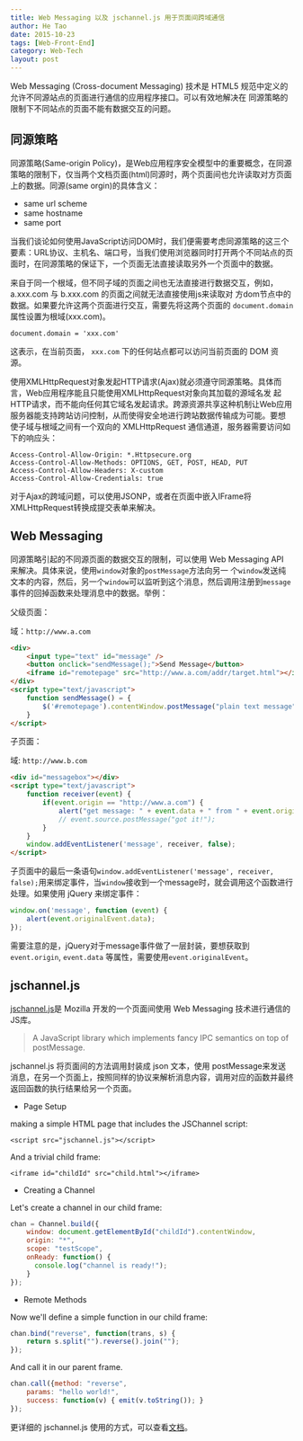 ```yaml
---
title: Web Messaging 以及 jschannel.js 用于页面间跨域通信
author: He Tao
date: 2015-10-23
tags: [Web-Front-End]
category: Web-Tech
layout: post
---
```


Web Messaging (Cross-document Messaging) 技术是 HTML5 规范中定义的允许不同源站点的页面进行通信的应用程序接口。可以有效地解决在
同源策略的限制下不同站点的页面不能有数据交互的问题。

<!--more-->

同源策略
-------

同源策略(Same-origin Policy)，是Web应用程序安全模型中的重要概念，在同源策略的限制下，仅当两个文档页面(html)同源时，两个页面间也允许读取对方页面上的数据。同源(same orgin)的具体含义：

+ same url scheme
+ same hostname
+ same port

当我们谈论如何使用JavaScript访问DOM时，我们便需要考虑同源策略的这三个要素：URL协议、主机名、端口号，当我们使用浏览器同时打开两个不同站点的页面时，在同源策略的保证下，一个页面无法直接读取另外一个页面中的数据。

来自于同一个根域，但不同子域的页面之间也无法直接进行数据交互，例如，a.xxx.com 与 b.xxx.com 的页面之间就无法直接使用js来读取对
方dom节点中的数据。如果要允许这两个页面进行交互，需要先将这两个页面的 `document.domain` 属性设置为根域(xxx.com)。

    document.domain = 'xxx.com'

这表示，在当前页面， `xxx.com` 下的任何站点都可以访问当前页面的 DOM 资源。

使用XMLHttpRequest对象发起HTTP请求(Ajax)就必须遵守同源策略。具体而言，Web应用程序能且只能使用XMLHttpRequest对象向其加载的源域名发
起HTTP请求，而不能向任何其它域名发起请求。跨源资源共享这种机制让Web应用服务器能支持跨站访问控制，从而使得安全地进行跨站数据传输成为可能。要想
使子域与根域之间有一个双向的 XMLHttpRequest 通信通道，服务器需要访问如下的响应头：

    Access-Control-Allow-Origin: *.Httpsecure.org
    Access-Control-Allow-Methods: OPTIONS, GET, POST, HEAD, PUT
    Access-Control-Allow-Headers: X-custom
    Access-Control-Allow-Credentials: true

对于Ajax的跨域问题，可以使用JSONP，或者在页面中嵌入IFrame将XMLHttpRequest转换成提交表单来解决。

Web Messaging
--------------

同源策略引起的不同源页面的数据交互的限制，可以使用 Web Messaging API 来解决。具体来说，使用`window`对象的`postMessage`方法向另一
个`window`发送纯文本的内容，然后，另一个`window`可以监听到这个消息，然后调用注册到`message`事件的回掉函数来处理消息中的数据。举例：

父级页面：

域：`http://www.a.com`

```html
<div>
    <input type="text" id="message" />
    <button onclick="sendMessage();">Send Message</button>
    <iframe id="remotepage" src="http://www.a.com/addr/target.html"></iframe>
</div>
<script type="text/javascript">
    function sendMessage() = {
        $('#remotepage').contentWindow.postMessage("plain text message", "http://www.example.com");
    }
</script>
```

子页面：

域: `http://www.b.com`

```html
<div id="messagebox"></div>
<script type="text/javascript">
    function receiver(event) {
        if(event.origin == "http://www.a.com") {
            alert("get message: " + event.data + " from " + event.origin + ", source window: " + event.source);
            // event.source.postMessage("got it!");
        }
    }
    window.addEventListener('message', receiver, false);
</script>
```

子页面中的最后一条语句`window.addEventListener('message', receiver, false);`用来绑定事件，当`window`接收到一个message时，就会调用这个函数进行处理。如果使用 jQuery 来绑定事件：

```javascript
window.on('message', function (event) {
    alert(event.originalEvent.data);
});
```

需要注意的是，jQuery对于message事件做了一层封装，要想获取到 `event.origin`, `event.data` 等属性，需要使用`event.originalEvent`。

jschannel.js
------------

[jschannel.js][1]是 Mozilla 开发的一个页面间使用 Web Messaging 技术进行通信的JS库。

> A JavaScript library which implements fancy IPC semantics on top of postMessage.

jschannel.js 将页面间的方法调用封装成 json 文本，使用 postMessage来发送消息，在另一个页面上，按照同样的协议来解析消息内容，调用对应的函数并最终返回函数的执行结果给另一个页面。

+ Page Setup

making a simple HTML page that includes the JSChannel script:

    <script src="jschannel.js"></script>

And a trivial child frame:

    <iframe id="childId" src="child.html"></iframe>

+ Creating a Channel

Let's create a channel in our child frame:

```javascript
chan = Channel.build({
    window: document.getElementById("childId").contentWindow,
    origin: "*",
    scope: "testScope",
    onReady: function() {
      console.log("channel is ready!");
    }
});
```

+ Remote Methods

Now we'll define a simple function in our child frame:

```javascript
chan.bind("reverse", function(trans, s) {
    return s.split("").reverse().join("");
});
```

And call it in our parent frame.

```javascript
chan.call({method: "reverse",
    params: "hello world!",
    success: function(v) { emit(v.toString()); }
});
```

更详细的 jschannel.js 使用的方式，可以查看[文档][2]。

<!--links-->

[1]: https://github.com/mozilla/jschannel
[2]: http://mozilla.github.io/jschannel/docs
